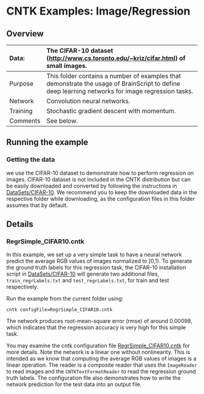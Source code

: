 # CNTK Examples: Image/Regression

## Overview

|Data:     |The CIFAR-10 dataset (http://www.cs.toronto.edu/~kriz/cifar.html) of small images.
|:---------|:---
|Purpose   |This folder contains a number of examples that demonstrate the usage of BrainScript to define deep learning networks for image regression tasks.
|Network   |Convolution neural networks.
|Training  |Stochastic gradient descent with momentum.
|Comments  |See below.

## Running the example

### Getting the data

we use the CIFAR-10 dataset to demonstrate how to perform regression on images. CIFAR-10 dataset is not included in the CNTK distribution but can be easily downloaded and converted by following the instructions in [DataSets/CIFAR-10](../DataSets/CIFAR-10). We recommend you to keep the downloaded data in the respective folder while downloading, as the configuration files in this folder assumes that by default.

## Details

### RegrSimple_CIFAR10.cntk

In this example, we set up a very simple task to have a neural network predict the average RGB values of images normalized to [0,1). To generate the ground truth labels for this regression task, the CIFAR-10 installation script in [DataSets/CIFAR-10](../DataSets/CIFAR-10) will generate two additional files, `train_regrLabels.txt` and `test_regrLabels.txt`, for train and test respectively.

Run the example from the current folder using:

`cntk configFile=RegrSimple_CIFAR10.cntk`

The network produces root-mean-square error (rmse) of around 0.00098, which indicates that the regression accuracy is very high for this simple task.

You may examine the cntk configuration file [RegrSimple_CIFAR10.cntk](./RegrSimple_CIFAR10.cntk) for more details. Note the network is a linear one without nonlinearity. This is intended as we know that computing the average RGB values of images is a linear operation. The reader is a composite reader that uses the `ImageReader` to read images and the `CNTKTextFormatReader` to read the regression ground truth labels. The configuration file also demonstrates how to write the network prediction for the test data into an output file.
